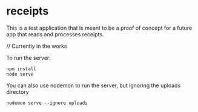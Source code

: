 # receipts

This is a test application that is meant to be a proof of concept for a future app that reads and processes receipts. 

// Currently in the works 

To run the server:

```
npm install
node serve
```

You can also use nodemon to run the server, but ignoring the uploads directory

```
nodemon serve --ignore uploads
```